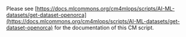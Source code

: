 Please see [https://docs.mlcommons.org/cm4mlops/scripts/AI-ML-datasets/get-dataset-openorca](https://docs.mlcommons.org/cm4mlops/scripts/AI-ML-datasets/get-dataset-openorca) for the documentation of this CM script.
